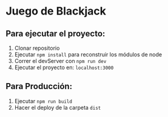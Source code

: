 # Juego de Blackjack

## Para ejecutar el proyecto:
1. Clonar repositorio
2. Ejecutar `npm install` para reconstruir los módulos de node
3. Correr el devServer con `npm run dev`
4. Ejecutar el proyecto en: ```localhost:3000```

## Para Producción:
1. Ejecutar `npm run build`
2. Hacer el deploy de la carpeta `dist`
